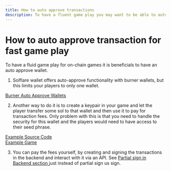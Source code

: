 ```yaml
---
title: How to auto approve transactions
description: To have a fluent game play you may want to be able to auto approve transactions
---
```


# How to auto approve transaction for fast game play

To have a fluid game play for on-chain games it is beneficials to have an auto approve wallet. 

1. Solflare wallet offers auto-approve functionality with burner wallets, but this limits your players to only one wallet. 

[Burner Auto Approve Wallets](https://twitter.com/solflare_wallet/status/1625950688709644324)<br />

2. Another way to do it is to create a keypair in your game and let the player transfer some sol to that wallet and then use it to pay for transaction fees. Only problem with this is that you need to handle the security for this wallet and the players would need to have access to their seed phrase. 

[Example Source Code](https://github.com/Woody4618/SolPlay_Unity_SDK/blob/main/Assets/SolPlay/Scripts/Services/WalletHolderService.cs)<br />
[Example Game](https://solplay.de/SolHunter/index.html)<br />

3. You can pay the fees yourself, by creating and signing the transactions in the backend and interact with it via an API. See 
<a href="partial-sign-in-backend">Partial sign in Backend section </a> 
just instead of partial sign us sign.